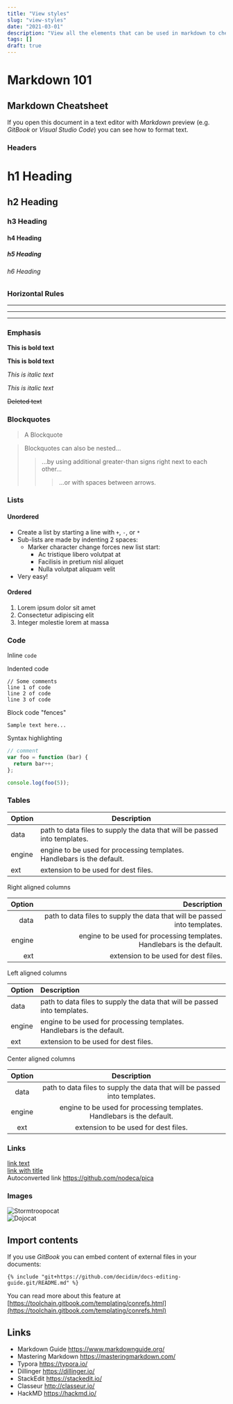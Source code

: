 ```yaml
---
title: "View styles"
slug: "view-styles"
date: "2021-03-01"
description: "View all the elements that can be used in markdown to check their styles."
tags: []
draft: true
---
```


# Markdown 101

## Markdown Cheatsheet

If you open this document in a text editor with _Markdown_ preview (e.g. _GitBook_ or _Visual Studio Code_)
you can see how to format text.

### Headers

# h1 Heading

## h2 Heading

### h3 Heading

#### h4 Heading

##### h5 Heading

###### h6 Heading

### Horizontal Rules

---

---

---

### Emphasis

**This is bold text**

**This is bold text**

_This is italic text_

_This is italic text_

~~Deleted text~~

### Blockquotes

> A Blockquote

> Blockquotes can also be nested...
>
> > ...by using additional greater-than signs right next to each other...
> >
> > > ...or with spaces between arrows.

### Lists

#### Unordered

- Create a list by starting a line with `+`, `-`, or `*`
- Sub-lists are made by indenting 2 spaces:
  - Marker character change forces new list start:
    - Ac tristique libero volutpat at
    * Facilisis in pretium nisl aliquet
    - Nulla volutpat aliquam velit
- Very easy!

#### Ordered

1. Lorem ipsum dolor sit amet
2. Consectetur adipiscing elit
3. Integer molestie lorem at massa

### Code

Inline `code`

Indented code

    // Some comments
    line 1 of code
    line 2 of code
    line 3 of code

Block code "fences"

```
Sample text here...
```

Syntax highlighting

```js
// comment
var foo = function (bar) {
  return bar++;
};

console.log(foo(5));
```

### Tables

| Option | Description                                                               |
| ------ | ------------------------------------------------------------------------- |
| data   | path to data files to supply the data that will be passed into templates. |
| engine | engine to be used for processing templates. Handlebars is the default.    |
| ext    | extension to be used for dest files.                                      |

Right aligned columns

| Option |                                                               Description |
| -----: | ------------------------------------------------------------------------: |
|   data | path to data files to supply the data that will be passed into templates. |
| engine |    engine to be used for processing templates. Handlebars is the default. |
|    ext |                                      extension to be used for dest files. |

Left aligned columns

| Option | Description                                                               |
| :----- | :------------------------------------------------------------------------ |
| data   | path to data files to supply the data that will be passed into templates. |
| engine | engine to be used for processing templates. Handlebars is the default.    |
| ext    | extension to be used for dest files.                                      |

Center aligned columns

| Option |                                Description                                |
| :----: | :-----------------------------------------------------------------------: |
|  data  | path to data files to supply the data that will be passed into templates. |
| engine |  engine to be used for processing templates. Handlebars is the default.   |
|  ext   |                   extension to be used for dest files.                    |

### Links

[link text](http://dev.nodeca.com)  
[link with title](http://nodeca.github.io/pica/demo/ "title text!")  
Autoconverted link https://github.com/nodeca/pica

### Images

![Stormtroopocat](https://octodex.github.com/images/stormtroopocat.jpg "The Stormtroopocat")  
![Dojocat](https://octodex.github.com/images/dojocat.jpg "The Dojocat")

## Import contents

If you use _GitBook_ you can embed content of external files in your documents:

```
{% include "git+https://github.com/decidim/docs-editing-guide.git/README.md" %}
```

You can read more about this feature at [https://toolchain.gitbook.com/templating/conrefs.html](https://toolchain.gitbook.com/templating/conrefs.html)

## Links

- Markdown Guide https://www.markdownguide.org/
- Mastering Markdown https://masteringmarkdown.com/
- Typora https://typora.io/
- Dillinger https://dillinger.io/
- StackEdit https://stackedit.io/
- Classeur http://classeur.io/
- HackMD https://hackmd.io/
